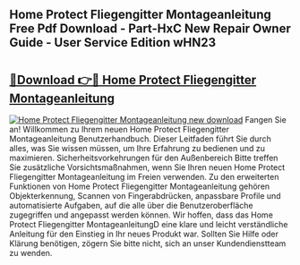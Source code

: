 ## Home Protect Fliegengitter Montageanleitung Free Pdf Download - Part-HxC New Repair Owner Guide - User Service Edition wHN23

# <h2><a href="http://df8a3qz.blite.top/?on=Home+Protect+Fliegengitter+Montageanleitung">🔗Download 👉🔴 Home Protect Fliegengitter Montageanleitung</a></h2>

[![Home Protect Fliegengitter Montageanleitung new download](https://i.imgur.com/lujVjoI.png)](http://df8a3qz.blite.top/?on=Home+Protect+Fliegengitter+Montageanleitung)
Fangen Sie an! Willkommen zu Ihrem neuen Home Protect Fliegengitter Montageanleitung Benutzerhandbuch. Dieser Leitfaden führt Sie durch alles, was Sie wissen müssen, um Ihre Erfahrung zu bedienen und zu maximieren. Sicherheitsvorkehrungen für den Außenbereich Bitte treffen Sie zusätzliche Vorsichtsmaßnahmen, wenn Sie Ihren neuen Home Protect Fliegengitter Montageanleitung im Freien verwenden. Zu den erweiterten Funktionen von Home Protect Fliegengitter Montageanleitung gehören Objekterkennung, Scannen von Fingerabdrücken, anpassbare Profile und automatisierte Aufgaben, auf die alle über die Benutzeroberfläche zugegriffen und angepasst werden können. Wir hoffen, dass das Home Protect Fliegengitter MontageanleitungD eine klare und leicht verständliche Anleitung für den Einstieg in Ihr neues Produkt war. Sollten Sie Hilfe oder Klärung benötigen, zögern Sie bitte nicht, sich an unser Kundendienstteam zu wenden.
